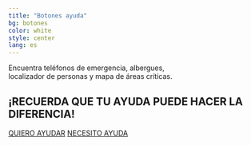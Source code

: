 ```yaml
---
title: "Botones ayuda"
bg: botones
color: white
style: center
lang: es
---
```


<p>Encuentra teléfonos de emergencia, albergues,<br> localizador de personas y mapa de áreas críticas.</p>
<h2><b>¡RECUERDA QUE TU AYUDA PUEDE HACER LA DIFERENCIA!</b></h2>
<a href="#section-quiero_ayudar" class="btn-quiero-ayudar" alt="">QUIERO <span>AYUDAR</span></a>
<a href="#section-necesito-ayuda" class="btn-necesito-ayuda" alt="">NECESITO <span>AYUDA</span></a>
